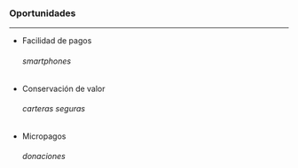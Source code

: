 ### Oportunidades
----------------
- Facilidad de pagos
  ###### smartphones<!-- .element: class="fragment fade-in" data-fragment-index="1" -->
- Conservación de valor<!-- .element: class="fragment fade-in" data-fragment-index="2" -->
  ###### carteras seguras<!-- .element: class="fragment fade-in" data-fragment-index="3" -->
- Micropagos <!-- .element: class="fragment fade-in" data-fragment-index="4" -->
  ###### donaciones<!-- .element: class="fragment fade-in" data-fragment-index="5" -->